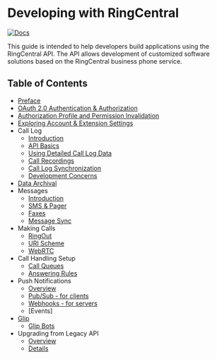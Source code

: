 # Developing with RingCentral

[![Docs][docs-readthedocs-svg]][docs-readthedocs-link]

This guide is intended to help developers build applications using the RingCentral API. The API allows development of customized software solutions based on the RingCentral business phone service.

## Table of Contents
* [Preface](docs/index.md)
* [OAuth 2.0 Authentication & Authorization](docs/oauth.md)
* [Authorization Profile and Permission Invalidation](docs/authorization_profile.md)
* [Exploring Account & Extension Settings](docs/account_extension.md)
* Call Log
    * [Introduction](docs/calllog_introduction.md)
    * [API Basics](docs/calllog_api-basics.md)
    * [Using Detailed Call Log Data](docs/calllog_detailed-call-logs.md)
    * [Call Recordings](docs/calllog_call-recordings.md)
    * [Call Log Synchronization](docs/calllog_sync.md)
    * [Development Concerns](docs/calllog_development-concerns.md)
* [Data Archival](docs/data-archival.md)
* Messages
    * [Introduction](docs/messages_introduction.md)
    * [SMS & Pager](docs/messages_sms-and-pager.md)
    * [Faxes](docs/messages_faxes.md)
    * [Message Sync](docs/messages_sync.md)
* Making Calls
    * [RingOut](docs/ring_out.md)
    * [URI Scheme](docs/uri_scheme.md)
    * [WebRTC](docs/webRTC.md)
* Call Handling Setup
    * [Call Queues](docs/call_queue.md)
    * [Answering Rules](docs/answering_rules.md)
* Push Notifications
    * [Overview](docs/notifications_overview.md)
    * [Pub/Sub - for clients](docs/notifications_pubsub.md)
    * [Webhooks - for servers](docs/notifications_webhooks.md)
    * [Events]
* [Glip](docs/glip_api.md)
    * [Glip Bots](docs/glip_bots.md)
* Upgrading from Legacy API
    * [Overview](docs/legacy_api_upgrade.md)
    * [Details](docs/legacy_api_upgrade_details.md)

 [docs-readthedocs-svg]: https://img.shields.io/badge/docs-readthedocs-blue.svg
 [docs-readthedocs-link]: http://ringcentral-api-docs.readthedocs.org/
